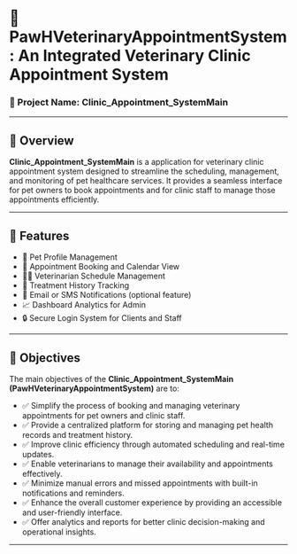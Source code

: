 # 🐾 PawHVeterinaryAppointmentSystem : An Integrated Veterinary Clinic Appointment System
### 📌 Project Name: Clinic_Appointment_SystemMain

---

## 📖 Overview

**Clinic_Appointment_SystemMain** is a application for veterinary clinic appointment system designed to streamline the scheduling, management, and monitoring of pet healthcare services. It provides a seamless interface for pet owners to book appointments and for clinic staff to manage those appointments efficiently.

---

## 🚀 Features

- 🐶 Pet Profile Management  
- 📅 Appointment Booking and Calendar View  
- 👩‍⚕️ Veterinarian Schedule Management  
- 💊 Treatment History Tracking  
- 🔔 Email or SMS Notifications (optional feature)  
- 📈 Dashboard Analytics for Admin  
- 🔒 Secure Login System for Clients and Staff
  
---

## 🎯 Objectives

The main objectives of the **Clinic_Appointment_SystemMain (PawHVeterinaryAppointmentSystem)** are to:

- ✅ Simplify the process of booking and managing veterinary appointments for pet owners and clinic staff.
- ✅ Provide a centralized platform for storing and managing pet health records and treatment history.
- ✅ Improve clinic efficiency through automated scheduling and real-time updates.
- ✅ Enable veterinarians to manage their availability and appointments effectively.
- ✅ Minimize manual errors and missed appointments with built-in notifications and reminders.
- ✅ Enhance the overall customer experience by providing an accessible and user-friendly interface.
- ✅ Offer analytics and reports for better clinic decision-making and operational insights.

---

